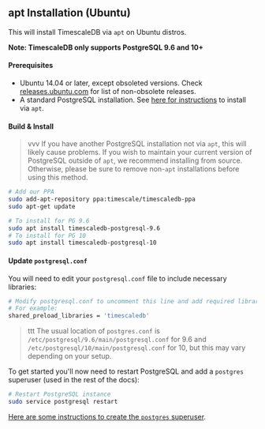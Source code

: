 ## apt Installation (Ubuntu) [](installation-apt-ubuntu)

This will install TimescaleDB via `apt` on Ubuntu distros.

**Note: TimescaleDB only supports PostgreSQL 9.6 and 10+**

#### Prerequisites

- Ubuntu 14.04 or later, except obsoleted versions.
Check [releases.ubuntu.com][ubuntu-releases] for list of
non-obsolete releases.
- A standard PostgreSQL installation.
See [here for instructions][postgresql-apt] to install via `apt`.

#### Build & Install

>vvv If you have another PostgreSQL installation not via `apt`,
this will likely cause problems.
If you wish to maintain your current version of PostgreSQL outside
of `apt`, we recommend installing from source.  Otherwise, please be
sure to remove non-`apt` installations before using this method.

```bash
# Add our PPA
sudo add-apt-repository ppa:timescale/timescaledb-ppa
sudo apt-get update

# To install for PG 9.6
sudo apt install timescaledb-postgresql-9.6
# To install for PG 10
sudo apt install timescaledb-postgresql-10
```

#### Update `postgresql.conf`

You will need to edit your `postgresql.conf` file to include
necessary libraries:
```bash
# Modify postgresql.conf to uncomment this line and add required libraries.
# For example:
shared_preload_libraries = 'timescaledb'
```

>ttt The usual location of `postgres.conf`
is `/etc/postgresql/9.6/main/postgresql.conf` for 9.6 and
`/etc/postgresql/10/main/postgresql.conf` for 10, but this may vary
depending on your setup.

To get started you'll now need to restart PostgreSQL and add
a `postgres` superuser (used in the rest of the docs):
```bash
# Restart PostgreSQL instance
sudo service postgresql restart
```

[Here are some instructions to create the `postgres` superuser][createuser].

[createuser]: http://suite.opengeo.org/docs/latest/dataadmin/pgGettingStarted/firstconnect.html
[ubuntu-releases]: http://releases.ubuntu.com/
[postgresql-apt]: https://www.postgresql.org/download/linux/ubuntu/
